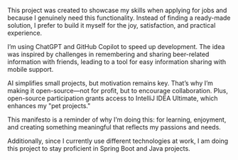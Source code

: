 This project was created to showcase my skills when applying for jobs and because I genuinely need this functionality. Instead of finding a ready-made solution, I prefer to build it myself for the joy, satisfaction, and practical experience.

I’m using ChatGPT and GitHub Copilot to speed up development. The idea was inspired by challenges in remembering and sharing beer-related information with friends, leading to a tool for easy information sharing with mobile support.

AI simplifies small projects, but motivation remains key. That’s why I’m making it open-source—not for profit, but to encourage collaboration. Plus, open-source participation grants access to IntelliJ IDEA Ultimate, which enhances my "pet projects."

This manifesto is a reminder of why I’m doing this: for learning, enjoyment, and creating something meaningful that reflects my passions and needs.

Additionally, since I currently use different technologies at work, I am doing this project to stay proficient in Spring Boot and Java projects.
